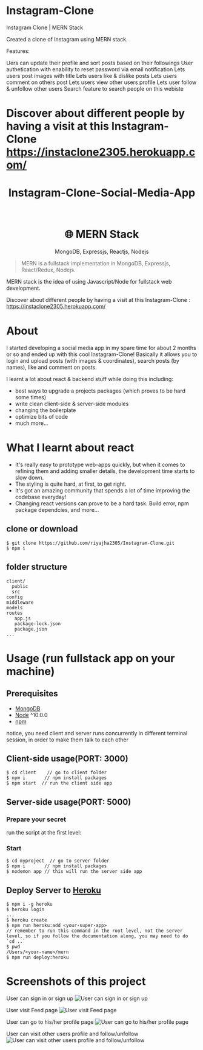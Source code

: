 
# Instagram-Clone
Instagram Clone | MERN Stack

Created a clone of Instagram using MERN stack.

Features:

Uers can update their profile and sort posts based on their followings
User authetication with enability to reset password via email notification
Lets users post images with title
Lets users like & dislike posts
Lets users comment on others post
Lets users view other users profile
Lets user follow & unfollow other users
Search feature to search people on this webiste

Discover about different people by having a visit at this Instagram-Clone
https://instaclone2305.herokuapp.com/
=======
<h1 align="center">Instagram-Clone-Social-Media-App</h1>
<br>

<h1 align="center">
🌐 MERN Stack
</h1>
<p align="center">
MongoDB, Expressjs, Reactjs, Nodejs
</p>

> MERN is a fullstack implementation in MongoDB, Expressjs, React/Redux, Nodejs.

MERN stack is the idea of using Javascript/Node for fullstack web development.

Discover about different people by having a visit at this Instagram-Clone : 
https://instaclone2305.herokuapp.com/


# About
I started developing a social media app in my spare time for about 2 months or so and ended up with this cool Instagram-Clone!
Basically it allows you to login and upload posts (with images & coordinates), search posts (by names), like and comment on posts.

I learnt a lot about react & backend stuff while doing this including:
- best ways to upgrade a projects packages (which proves to be hard some times)
- write clean client-side & server-side modules
- changing the boilerplate
- optimize bits of code
- much more...

# What I learnt about react
- It's really easy to prototype web-apps quickly, but when it comes to refining them and adding smaller details, the development time starts to slow down. 
- The styling is quite hard, at first, to get right.
- It's got an amazing community that spends a lot of time improving the codebase everyday!
- Changing react versions can prove to be a hard task. Build error, npm package dependcies, and more...



## clone or download
```terminal
$ git clone https://github.com/riyajha2305/Instagram-Clone.git
$ npm i
```

## folder structure
```terminal
client/
  public
  src
config
middleware
models
routes
   app.js
   package-lock.json
   package.json
...
```

# Usage (run fullstack app on your machine)

## Prerequisites
- [MongoDB](https://gist.github.com/nrollr/9f523ae17ecdbb50311980503409aeb3)
- [Node](https://nodejs.org/en/download/) ^10.0.0
- [npm](https://nodejs.org/en/download/package-manager/)

notice, you need client and server runs concurrently in different terminal session, in order to make them talk to each other

## Client-side usage(PORT: 3000)
```terminal
$ cd client    // go to client folder
$ npm i       // npm install packages
$ npm start  // run the client side app

```

## Server-side usage(PORT: 5000)

### Prepare your secret

run the script at the first level:

### Start

```terminal
$ cd myproject  // go to server folder
$ npm i       // npm install packages
$ nodemon app // this will run the server side app
```

## Deploy Server to [Heroku](https://dashboard.heroku.com/)
```terminal
$ npm i -g heroku
$ heroku login
...
$ heroku create
$ npm run heroku:add <your-super-app>
// remember to run this command in the root level, not the server level, so if you follow the documentation along, you may need to do `cd ..`
$ pwd
/Users/<your-name>/mern
$ npm run deploy:heroku
```


# Screenshots of this project

User can sign in or sign up
![User can sign in or sign up](https://github.com/riyajha2305/Instagram-Clone/blob/master/screenshots/1.png)

User visit Feed page
![User visit Feed page](https://github.com/riyajha2305/Instagram-Clone/blob/master/screenshots/2.png)

User can go to his/her profile page
![User can go to his/her profile page](https://github.com/riyajha2305/Instagram-Clone/blob/master/screenshots/3.png)

User can visit other users profile and follow/unfollow
![User can visit other users profile and follow/unfollow](https://github.com/riyajha2305/Instagram-Clone/blob/master/screenshots/4.png)

